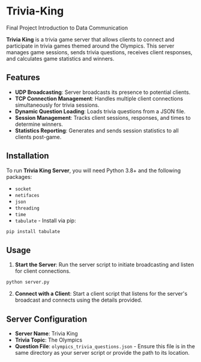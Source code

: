 # Trivia-King
Final Project Introduction to Data Communication

**Trivia King** is a trivia game server that allows clients to connect and participate in trivia games themed around the Olympics. This server manages game sessions, sends trivia questions, receives client responses, and calculates game statistics and winners.

## Features

- **UDP Broadcasting**: Server broadcasts its presence to potential clients.
- **TCP Connection Management**: Handles multiple client connections simultaneously for trivia sessions.
- **Dynamic Question Loading**: Loads trivia questions from a JSON file.
- **Session Management**: Tracks client sessions, responses, and times to determine winners.
- **Statistics Reporting**: Generates and sends session statistics to all clients post-game.

## Installation

To run **Trivia King Server**, you will need Python 3.8+ and the following packages:

- `socket`
- `netifaces`
- `json`
- `threading`
- `time`
- `tabulate` - Install via pip:

```bash
pip install tabulate
```

## Usage

1. **Start the Server**: Run the server script to initiate broadcasting and listen for client connections.

```bash
python server.py
```

2. **Connect with a Client**: Start a client script that listens for the server's broadcast and connects using the details provided.

## Server Configuration

- **Server Name**: Trivia King
- **Trivia Topic**: The Olympics
- **Question File**: `olympics_trivia_questions.json` - Ensure this file is in the same directory as your server script or provide the path to its location.
